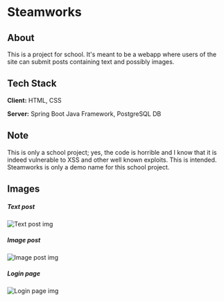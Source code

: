 # Steamworks
## About
This is a project for school. It's meant to be a webapp where users of the site can submit posts containing text and possibly images.

## Tech Stack
**Client:** HTML, CSS

**Server:** Spring Boot Java Framework, PostgreSQL DB

## Note
This is only a school project; yes, the code is horrible and I know that it is indeed vulnerable to XSS and other well known exploits. This is intended.
Steamworks is only a demo name for this school project.

## Images
##### Text post
![Text post img](https://i.imgur.com/C5t0kr6.png)
##### Image post
![Image post img](https://i.imgur.com/s9MpggY.png)
##### Login page
![Login page img](https://i.imgur.com/I6oDPtr.png)
